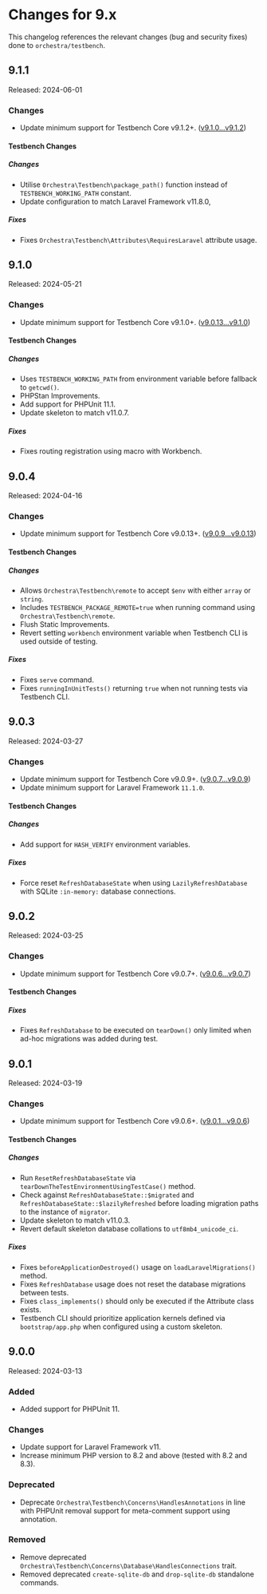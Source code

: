 # Changes for 9.x

This changelog references the relevant changes (bug and security fixes) done to `orchestra/testbench`.

## 9.1.1

Released: 2024-06-01

### Changes

* Update minimum support for Testbench Core v9.1.2+. ([v9.1.0...v9.1.2](https://github.com/orchestral/testbench-core/compare/v9.1.0...v9.1.2))

#### Testbench Changes

##### Changes

* Utilise `Orchestra\Testbench\package_path()` function instead of `TESTBENCH_WORKING_PATH` constant.
* Update configuration to match Laravel Framework v11.8.0,

##### Fixes

* Fixes `Orchestra\Testbench\Attributes\RequiresLaravel` attribute usage.

## 9.1.0

Released: 2024-05-21

### Changes

* Update minimum support for Testbench Core v9.1.0+. ([v9.0.13...v9.1.0](https://github.com/orchestral/testbench-core/compare/v9.0.13...v9.1.0))

#### Testbench Changes

##### Changes

* Uses `TESTBENCH_WORKING_PATH` from environment variable before fallback to `getcwd()`.
* PHPStan Improvements.
* Add support for PHPUnit 11.1.
* Update skeleton to match v11.0.7.

##### Fixes

* Fixes routing registration using macro with Workbench.

## 9.0.4

Released: 2024-04-16

### Changes

* Update minimum support for Testbench Core v9.0.13+. ([v9.0.9...v9.0.13](https://github.com/orchestral/testbench-core/compare/v9.0.9...v9.0.13))

#### Testbench Changes

##### Changes

* Allows `Orchestra\Testbench\remote` to accept `$env` with either `array` or `string`.
* Includes `TESTBENCH_PACKAGE_REMOTE=true` when running command using `Orchestra\Testbench\remote`.
* Flush Static Improvements.
* Revert setting `workbench` environment variable when Testbench CLI is used outside of testing. 

##### Fixes

* Fixes `serve` command.
* Fixes `runningInUnitTests()` returning `true` when not running tests via Testbench CLI.

## 9.0.3

Released: 2024-03-27

### Changes

* Update minimum support for Testbench Core v9.0.9+. ([v9.0.7...v9.0.9](https://github.com/orchestral/testbench-core/compare/v9.0.7...v9.0.9))
* Update minimum support for Laravel Framework `11.1.0`.

#### Testbench Changes

##### Changes

* Add support for `HASH_VERIFY` environment variables.

##### Fixes

* Force reset `RefreshDatabaseState` when using `LazilyRefreshDatabase` with SQLite `:in-memory:` database connections.

## 9.0.2

Released: 2024-03-25

### Changes

* Update minimum support for Testbench Core v9.0.7+. ([v9.0.6...v9.0.7](https://github.com/orchestral/testbench-core/compare/v9.0.6...v9.0.7))

#### Testbench Changes

##### Fixes

* Fixes `RefreshDatabase` to be executed on `tearDown()` only limited when ad-hoc migrations was added during test.

## 9.0.1

Released: 2024-03-19

### Changes

* Update minimum support for Testbench Core v9.0.6+. ([v9.0.1...v9.0.6](https://github.com/orchestral/testbench-core/compare/v9.0.1...v9.0.6))

#### Testbench Changes

##### Changes

* Run `ResetRefreshDatabaseState` via `tearDownTheTestEnvironmentUsingTestCase()` method.
* Check against `RefreshDatabaseState::$migrated` and `RefreshDatabaseState::$lazilyRefreshed` before loading migration paths to the instance of `migrator`.
* Update skeleton to match v11.0.3.
* Revert default skeleton database collations to `utf8mb4_unicode_ci`.

##### Fixes

* Fixes `beforeApplicationDestroyed()` usage on `loadLaravelMigrations()` method.
* Fixes `RefreshDatabase` usage does not reset the database migrations between tests.
* Fixes `class_implements()` should only be executed if the Attribute class exists.
* Testbench CLI should prioritize application kernels defined via `bootstrap/app.php` when configured using a custom skeleton.

## 9.0.0

Released: 2024-03-13

### Added

* Added support for PHPUnit 11.

### Changes

* Update support for Laravel Framework v11.
* Increase minimum PHP version to 8.2 and above (tested with 8.2 and 8.3).

### Deprecated

* Deprecate `Orchestra\Testbench\Concerns\HandlesAnnotations` in line with PHPUnit removal support for meta-comment support using annotation.

### Removed

* Remove deprecated `Orchestra\Testbench\Concerns\Database\HandlesConnections` trait.
* Removed deprecated `create-sqlite-db` and `drop-sqlite-db` standalone commands.


